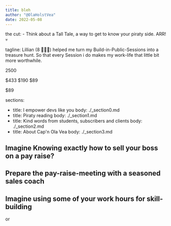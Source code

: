 ```yaml
---
title: bleh
author: "@OlaHolstVea"
date: 2022-05-08
---
```


the cut: - Think about a Tall Tale, a way to get to know your piraty side. ARR! 💀

tagline: Lillian (8 🏴‍☠️👸) helped me turn my Build-in-Public-Sessions into a treasure hunt. So that every Session i do makes my work-life that little bit more worthwhile.

2500

$433
$190
$89

$89

sections:

- title: I empower devs like you
  body: ./\_section0.md
- title: Piraty reading
  body: ./\_section1.md
- title: Kind words from students, subscribers and clients
  body: ./\_section2.md
- title: About Cap'n Ola Vea
  body: ./\_section3.md

## Imagine Knowing exactly how to sell your boss on a pay raise?

## Prepare the pay-raise-meeting with a seasoned sales coach

## Imagine using some of your work hours for skill-building

or
